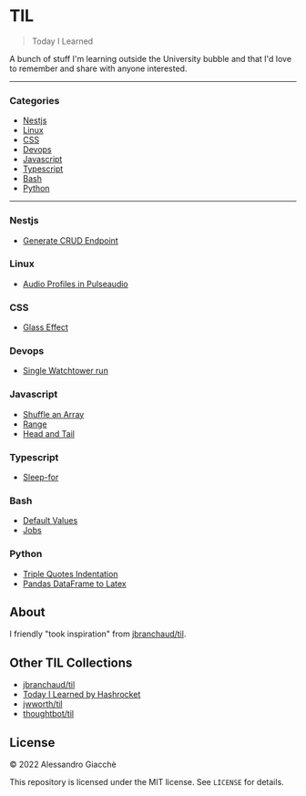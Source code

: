 # TIL

> Today I Learned

A bunch of stuff I'm learning outside the University bubble and that I'd love to remember and share with anyone interested.

---

### Categories

* [Nestjs](#nestjs)
* [Linux](#linux)
* [CSS](#css)
* [Devops](#devops)
* [Javascript](#javascript)
* [Typescript](#typescript)
* [Bash](#bash)
* [Python](#python)

---

### Nestjs

- [Generate CRUD Endpoint](nestjs/generate-endpoint.md)

### Linux

- [Audio Profiles in Pulseaudio](linux/pulseaudio-profiles.md)

### CSS

- [Glass Effect](css/glass-effect.md)

### Devops

- [Single Watchtower run](devops/single-watchtower-run.md)

### Javascript

- [Shuffle an Array](javascript/shuffle-array.md)
- [Range](javascript/range.md)
- [Head and Tail](javascript/head-and-tail.md)

### Typescript

- [Sleep-for](typescript/sleep-for.md)

### Bash

- [Default Values](bash/default-values.md)
- [Jobs](bash/jobs.md)

### Python

- [Triple Quotes Indentation](python/triple-quotes-indentation.md)
- [Pandas DataFrame to Latex](python/dataframe-to-latex.md)

## About

I friendly "took inspiration" from [jbranchaud/til](https://github.com/jbranchaud/til).

## Other TIL Collections

* [jbranchaud/til](https://github.com/jbranchaud/til)
* [Today I Learned by Hashrocket](https://til.hashrocket.com)
* [jwworth/til](https://github.com/jwworth/til)
* [thoughtbot/til](https://github.com/thoughtbot/til)

## License

&copy; 2022 Alessandro Giacchè

This repository is licensed under the MIT license. See `LICENSE` for
details.

